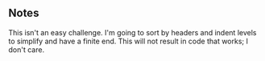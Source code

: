## Notes

This isn't an easy challenge. I'm going to sort by headers and indent levels to simplify and have a finite end. This will not result in code that works; I don't care.
